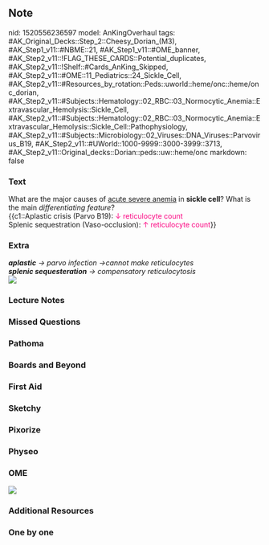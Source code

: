 ## Note
nid: 1520556236597
model: AnKingOverhaul
tags: #AK_Original_Decks::Step_2::Cheesy_Dorian_(M3), #AK_Step1_v11::#NBME::21, #AK_Step1_v11::#OME_banner, #AK_Step2_v11::!FLAG_THESE_CARDS::Potential_duplicates, #AK_Step2_v11::!Shelf::#Cards_AnKing_Skipped, #AK_Step2_v11::#OME::11_Pediatrics::24_Sickle_Cell, #AK_Step2_v11::#Resources_by_rotation::Peds::uworld::heme/onc::heme/onc_dorian, #AK_Step2_v11::#Subjects::Hematology::02_RBC::03_Normocytic_Anemia::Extravascular_Hemolysis::Sickle_Cell, #AK_Step2_v11::#Subjects::Hematology::02_RBC::03_Normocytic_Anemia::Extravascular_Hemolysis::Sickle_Cell::Pathophysiology, #AK_Step2_v11::#Subjects::Microbiology::02_Viruses::DNA_Viruses::Parvovirus_B19, #AK_Step2_v11::#UWorld::1000-9999::3000-3999::3713, #AK_Step2_v11::Original_decks::Dorian::peds::uw::heme/onc
markdown: false

### Text
<div style="">
  What are the major causes of <u>acute severe anemia</u> in
  <b>sickle cell</b>? What is the main <i>differentiating
  feature</i>?
</div>
<div style=""></div>
<div style="">
  {{c1::Aplastic crisis (Parvo B19): <font color="#FC0280">↓
  reticulocyte count</font>
  <div>
    Splenic sequestration (Vaso-occlusion): <font color="#FC0280">↑
    reticulocyte count</font>}}
  </div>
</div>

### Extra
<div>
  <i><b>aplastic</b> → parvo infection →cannot make
  reticulocytes</i>
</div>
<div>
  <i><b>splenic sequesteration</b> → compensatory
  reticulocytosis</i>
</div><img src="SickleCellCrisis.png">

### Lecture Notes


### Missed Questions


### Pathoma


### Boards and Beyond


### First Aid


### Sketchy


### Pixorize


### Physeo


### OME
<div class="ome-widget">
  <a href="https://onlinemeded.org?ref=anki"><img src=
  "_OME_AnkiFlashcards_General_7.png"></a>
</div>

### Additional Resources


### One by one

